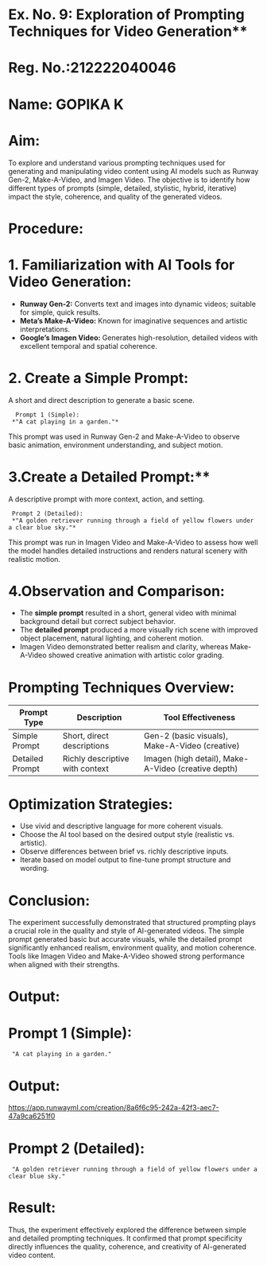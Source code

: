 # Ex. No. 9: Exploration of Prompting Techniques for Video Generation**

# Reg. No.:212222040046
# Name: GOPIKA K

# Aim:

To explore and understand various prompting techniques used for generating and manipulating video content using AI models such as Runway Gen-2, Make-A-Video, and Imagen Video. The objective is to identify how different types of prompts (simple, detailed, stylistic, hybrid, iterative) impact the style, coherence, and quality of the generated videos.

# Procedure:

# 1. Familiarization with AI Tools for Video Generation:

   * **Runway Gen-2:** Converts text and images into dynamic videos; suitable for simple, quick results.
   * **Meta’s Make-A-Video:** Known for imaginative sequences and artistic interpretations.
   * **Google’s Imagen Video:** Generates high-resolution, detailed videos with excellent temporal and spatial coherence.

# 2. Create a Simple Prompt:

   A short and direct description to generate a basic scene.

      Prompt 1 (Simple):
     *"A cat playing in a garden."*

   This prompt was used in Runway Gen-2 and Make-A-Video to observe basic animation, environment understanding, and subject motion.

# 3.Create a Detailed Prompt:**

   A descriptive prompt with more context, action, and setting.

     Prompt 2 (Detailed):
     *"A golden retriever running through a field of yellow flowers under a clear blue sky."*

   This prompt was run in Imagen Video and Make-A-Video to assess how well the model handles detailed instructions and renders natural scenery with realistic motion.

# 4.Observation and Comparison:

   * The **simple prompt** resulted in a short, general video with minimal background detail but correct subject behavior.
   * The **detailed prompt** produced a more visually rich scene with improved object placement, natural lighting, and coherent motion.
   * Imagen Video demonstrated better realism and clarity, whereas Make-A-Video showed creative animation with artistic color grading.

# Prompting Techniques Overview:

| Prompt Type     | Description                     | Tool Effectiveness                                  |
| --------------- | ------------------------------- | --------------------------------------------------- |
| Simple Prompt   | Short, direct descriptions      | Gen-2 (basic visuals), Make-A-Video (creative)      |
| Detailed Prompt | Richly descriptive with context | Imagen (high detail), Make-A-Video (creative depth) |

# Optimization Strategies:

* Use vivid and descriptive language for more coherent visuals.
* Choose the AI tool based on the desired output style (realistic vs. artistic).
* Observe differences between brief vs. richly descriptive inputs.
* Iterate based on model output to fine-tune prompt structure and wording.

# Conclusion:
The experiment successfully demonstrated that structured prompting plays a crucial role in the quality and style of AI-generated videos. The simple prompt generated basic but accurate visuals, while the detailed prompt significantly enhanced realism, environment quality, and motion coherence. Tools like Imagen Video and Make-A-Video showed strong performance when aligned with their strengths.

# Output:

# Prompt 1 (Simple):
     "A cat playing in a garden."
# Output:
 https://app.runwayml.com/creation/8a6f6c95-242a-42f3-aec7-47a9ca6251f0

# Prompt 2 (Detailed):
     "A golden retriever running through a field of yellow flowers under a clear blue sky."

# Result:

Thus, the experiment effectively explored the difference between simple and detailed prompting techniques. It confirmed that prompt specificity directly influences the quality, coherence, and creativity of AI-generated video content.

